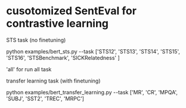 # cusotomized SentEval for contrastive learning

STS task (no finetuning)

python examples/bert_sts.py --task ['STS12', 'STS13', 'STS14', 'STS15', 'STS16', 'STSBenchmark', 'SICKRelatedness' ]

'all' for run all task


transfer learning task (with finetuning)

python examples/bert_transfer_learning.py --task ['MR', 'CR', 'MPQA', 'SUBJ', 'SST2', 'TREC', 'MRPC']
